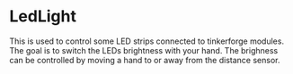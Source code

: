 # LedLight
This is used to control some LED strips connected to tinkerforge modules. The goal is to switch the LEDs brightness with your hand.
The brighness can be controlled by moving a hand to or away from the distance sensor.
